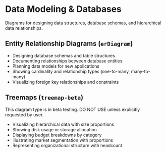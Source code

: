 # Data Modeling & Databases

Diagrams for designing data structures, database schemas, and hierarchical data relationships.

## Entity Relationship Diagrams (`erDiagram`)

- Designing database schemas and table structures
- Documenting relationships between database entities
- Planning data models for new applications
- Showing cardinality and relationship types (one-to-many, many-to-many)
- Visualizing foreign key relationships and constraints

## Treemaps (`treemap-beta`)

This diagram type is in beta testing. DO NOT USE unless explicitly requested by user.

- Visualizing hierarchical data with size proportions
- Showing disk usage or storage allocation
- Displaying budget breakdowns by category
- Illustrating market segmentation with proportions
- Representing organizational structure with headcount
